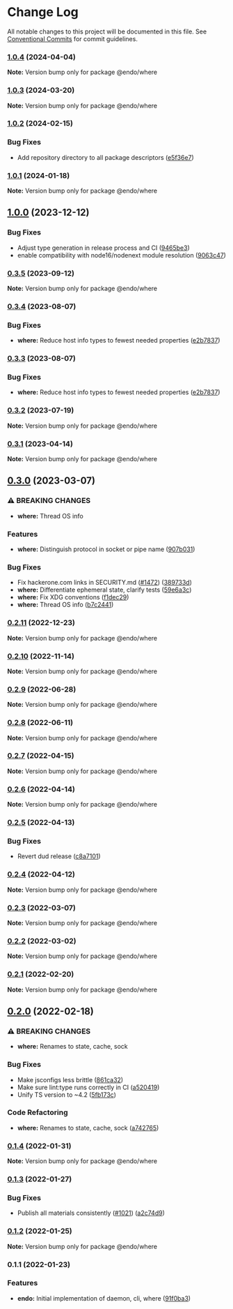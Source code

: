 # Change Log

All notable changes to this project will be documented in this file.
See [Conventional Commits](https://conventionalcommits.org) for commit guidelines.

### [1.0.4](https://github.com/endojs/endo/compare/@endo/where@1.0.3...@endo/where@1.0.4) (2024-04-04)

**Note:** Version bump only for package @endo/where





### [1.0.3](https://github.com/endojs/endo/compare/@endo/where@1.0.2...@endo/where@1.0.3) (2024-03-20)

**Note:** Version bump only for package @endo/where





### [1.0.2](https://github.com/endojs/endo/compare/@endo/where@1.0.1...@endo/where@1.0.2) (2024-02-15)


### Bug Fixes

* Add repository directory to all package descriptors ([e5f36e7](https://github.com/endojs/endo/commit/e5f36e7a321c13ee25e74eb74d2a5f3d7517119c))



### [1.0.1](https://github.com/endojs/endo/compare/@endo/where@1.0.0...@endo/where@1.0.1) (2024-01-18)

**Note:** Version bump only for package @endo/where





## [1.0.0](https://github.com/endojs/endo/compare/@endo/where@0.3.5...@endo/where@1.0.0) (2023-12-12)


### Bug Fixes

* Adjust type generation in release process and CI ([9465be3](https://github.com/endojs/endo/commit/9465be369e53167815ca444f6293a8e9eb48501d))
* enable compatibility with node16/nodenext module resolution ([9063c47](https://github.com/endojs/endo/commit/9063c47a2016a8ed3ae371646c7b81e47006a091))



### [0.3.5](https://github.com/endojs/endo/compare/@endo/where@0.3.4...@endo/where@0.3.5) (2023-09-12)

**Note:** Version bump only for package @endo/where





### [0.3.4](https://github.com/endojs/endo/compare/@endo/where@0.3.2...@endo/where@0.3.4) (2023-08-07)


### Bug Fixes

* **where:** Reduce host info types to fewest needed properties ([e2b7837](https://github.com/endojs/endo/commit/e2b783712758f5976e504ecd6f8cb9fb20e95e7a))



### [0.3.3](https://github.com/endojs/endo/compare/@endo/where@0.3.2...@endo/where@0.3.3) (2023-08-07)


### Bug Fixes

* **where:** Reduce host info types to fewest needed properties ([e2b7837](https://github.com/endojs/endo/commit/e2b783712758f5976e504ecd6f8cb9fb20e95e7a))



### [0.3.2](https://github.com/endojs/endo/compare/@endo/where@0.3.1...@endo/where@0.3.2) (2023-07-19)

**Note:** Version bump only for package @endo/where





### [0.3.1](https://github.com/endojs/endo/compare/@endo/where@0.3.0...@endo/where@0.3.1) (2023-04-14)

**Note:** Version bump only for package @endo/where

## [0.3.0](https://github.com/endojs/endo/compare/@endo/where@0.2.11...@endo/where@0.3.0) (2023-03-07)

### ⚠ BREAKING CHANGES

- **where:** Thread OS info

### Features

- **where:** Distinguish protocol in socket or pipe name ([907b031](https://github.com/endojs/endo/commit/907b0313616694c4920b97e0af30a7ea2c90f8f4))

### Bug Fixes

- Fix hackerone.com links in SECURITY.md ([#1472](https://github.com/endojs/endo/issues/1472)) ([389733d](https://github.com/endojs/endo/commit/389733dbc7a74992f909c38d27ea7e8e68623959))
- **where:** Differentiate ephemeral state, clarify tests ([59e6a3c](https://github.com/endojs/endo/commit/59e6a3cbad40b1e9fe70c5bfbf43cddab4236716))
- **where:** Fix XDG conventions ([f1dec29](https://github.com/endojs/endo/commit/f1dec29ebce27c962181a7f027396f416f782983))
- **where:** Thread OS info ([b7c2441](https://github.com/endojs/endo/commit/b7c24412250b45984964156894efb72ef72ac3f6))

### [0.2.11](https://github.com/endojs/endo/compare/@endo/where@0.2.10...@endo/where@0.2.11) (2022-12-23)

**Note:** Version bump only for package @endo/where

### [0.2.10](https://github.com/endojs/endo/compare/@endo/where@0.2.9...@endo/where@0.2.10) (2022-11-14)

**Note:** Version bump only for package @endo/where

### [0.2.9](https://github.com/endojs/endo/compare/@endo/where@0.2.8...@endo/where@0.2.9) (2022-06-28)

**Note:** Version bump only for package @endo/where

### [0.2.8](https://github.com/endojs/endo/compare/@endo/where@0.2.7...@endo/where@0.2.8) (2022-06-11)

**Note:** Version bump only for package @endo/where

### [0.2.7](https://github.com/endojs/endo/compare/@endo/where@0.2.6...@endo/where@0.2.7) (2022-04-15)

**Note:** Version bump only for package @endo/where

### [0.2.6](https://github.com/endojs/endo/compare/@endo/where@0.2.5...@endo/where@0.2.6) (2022-04-14)

**Note:** Version bump only for package @endo/where

### [0.2.5](https://github.com/endojs/endo/compare/@endo/where@0.2.4...@endo/where@0.2.5) (2022-04-13)

### Bug Fixes

- Revert dud release ([c8a7101](https://github.com/endojs/endo/commit/c8a71017d8d7af10a97909c9da9c5c7e59aed939))

### [0.2.4](https://github.com/endojs/endo/compare/@endo/where@0.2.3...@endo/where@0.2.4) (2022-04-12)

**Note:** Version bump only for package @endo/where

### [0.2.3](https://github.com/endojs/endo/compare/@endo/where@0.2.2...@endo/where@0.2.3) (2022-03-07)

**Note:** Version bump only for package @endo/where

### [0.2.2](https://github.com/endojs/endo/compare/@endo/where@0.2.1...@endo/where@0.2.2) (2022-03-02)

**Note:** Version bump only for package @endo/where

### [0.2.1](https://github.com/endojs/endo/compare/@endo/where@0.2.0...@endo/where@0.2.1) (2022-02-20)

**Note:** Version bump only for package @endo/where

## [0.2.0](https://github.com/endojs/endo/compare/@endo/where@0.1.4...@endo/where@0.2.0) (2022-02-18)

### ⚠ BREAKING CHANGES

- **where:** Renames to state, cache, sock

### Bug Fixes

- Make jsconfigs less brittle ([861ca32](https://github.com/endojs/endo/commit/861ca32a72f0a48410fd93b1cbaaad9139590659))
- Make sure lint:type runs correctly in CI ([a520419](https://github.com/endojs/endo/commit/a52041931e72cb7b7e3e21dde39c099cc9f262b0))
- Unify TS version to ~4.2 ([5fb173c](https://github.com/endojs/endo/commit/5fb173c05c9427dca5adfe66298c004780e8b86c))

### Code Refactoring

- **where:** Renames to state, cache, sock ([a742765](https://github.com/endojs/endo/commit/a742765eb9ef6e7bfd178ce7ded7fa96300fe7f8))

### [0.1.4](https://github.com/endojs/endo/compare/@endo/where@0.1.3...@endo/where@0.1.4) (2022-01-31)

**Note:** Version bump only for package @endo/where

### [0.1.3](https://github.com/endojs/endo/compare/@endo/where@0.1.2...@endo/where@0.1.3) (2022-01-27)

### Bug Fixes

- Publish all materials consistently ([#1021](https://github.com/endojs/endo/issues/1021)) ([a2c74d9](https://github.com/endojs/endo/commit/a2c74d9de68a325761d62e1b2187a117ef884571))

### [0.1.2](https://github.com/endojs/endo/compare/@endo/where@0.1.1...@endo/where@0.1.2) (2022-01-25)

**Note:** Version bump only for package @endo/where

### 0.1.1 (2022-01-23)

### Features

- **endo:** Initial implementation of daemon, cli, where ([91f0ba3](https://github.com/endojs/endo/commit/91f0ba33201ae00624c84fe8cc99e7928ac44fdf))
